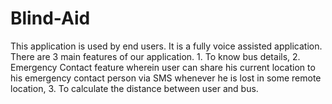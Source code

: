 # Blind-Aid
This application is used by end users. It is a fully voice assisted application. There are 3 main features of our application. 1. To know bus details, 2. Emergency Contact feature wherein user can share his current location to his emergency contact person via SMS whenever he is lost in some remote location, 3. To calculate the distance between user and bus.
